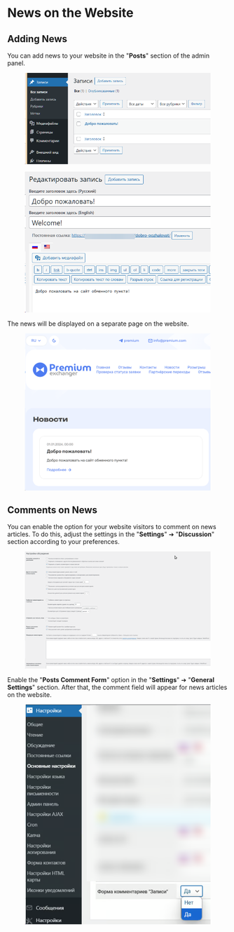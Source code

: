 # News on the Website

## Adding News

You can add news to your website in the "**Posts**" section of the admin panel.

<figure><img src="../../.gitbook/assets/image (70)_eng.png" alt=""><figcaption></figcaption></figure>

<figure><img src="../../.gitbook/assets/image (73)_eng.png" alt=""><figcaption></figcaption></figure>

The news will be displayed on a separate page on the website.

<figure><img src="../../.gitbook/assets/image (72)_eng.png" alt=""><figcaption></figcaption></figure>

## Comments on News

You can enable the option for your website visitors to comment on news articles. To do this, adjust the settings in the "**Settings**" ➔ "**Discussion**" section according to your preferences.

<figure><img src="../../.gitbook/assets/image (71)_eng.png" alt=""><figcaption></figcaption></figure>

Enable the "**Posts Comment Form**" option in the "**Settings**" ➔ "**General Settings**" section. After that, the comment field will appear for news articles on the website.

<figure><img src="../../.gitbook/assets/image (2133)_eng.png" alt="" width="518"><figcaption></figcaption></figure>